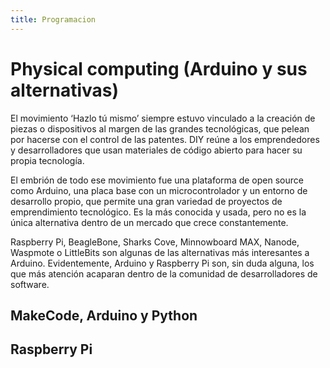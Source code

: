 ```yaml
---
title: Programacion
---
```


# Physical computing (Arduino y sus alternativas)

El movimiento ‘Hazlo tú mismo’ siempre estuvo vinculado a la creación de piezas o dispositivos al margen de las grandes tecnológicas, que pelean por hacerse con el control de las patentes. DIY reúne a los emprendedores y desarrolladores que usan materiales de código abierto para hacer su propia tecnología.

El embrión de todo ese movimiento fue una plataforma de open source como Arduino, una placa base con un microcontrolador y un entorno de desarrollo propio, que permite una gran variedad de proyectos de emprendimiento tecnológico. Es la más conocida y usada, pero no es la única alternativa dentro de un mercado que crece constantemente.

Raspberry Pi, BeagleBone, Sharks Cove, Minnowboard MAX, Nanode, Waspmote o LittleBits son algunas de las alternativas más interesantes a Arduino. Evidentemente, Arduino y Raspberry Pi son, sin duda alguna, los que más atención acaparan dentro de la comunidad de desarrolladores de software.

## MakeCode, Arduino y Python

## Raspberry Pi
